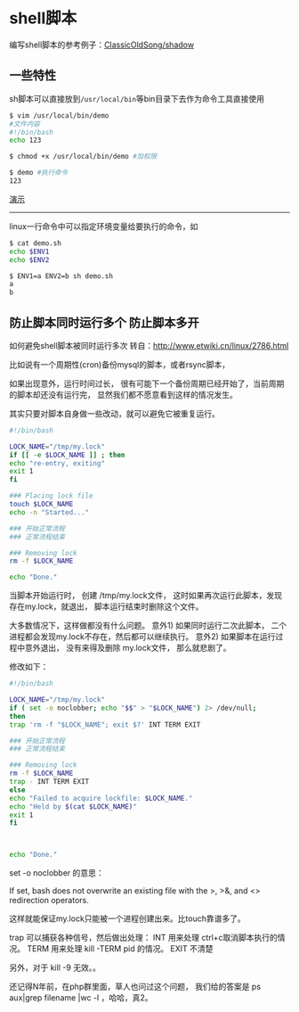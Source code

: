 # shell脚本

编写shell脚本的参考例子：[ClassicOldSong/shadow](https://github.com/ClassicOldSong/shadow)

## 一些特性

sh脚本可以直接放到`/usr/local/bin`等bin目录下去作为命令工具直接使用

```bash
$ vim /usr/local/bin/demo
#文件内容
#!/bin/bash
echo 123

$ chmod +x /usr/local/bin/demo #加权限

$ demo #执行命令
123
```

[演示](https://asciinema.org/a/lnmVbhObG6XeV27VxVZGeuTIt)

---

linux一行命令中可以指定环境变量给要执行的命令，如

```bash
$ cat demo.sh
echo $ENV1
echo $ENV2

$ ENV1=a ENV2=b sh demo.sh
a
b
```

## 防止脚本同时运行多个 防止脚本多开

如何避免shell脚本被同时运行多次
转自：http://www.etwiki.cn/linux/2786.html

比如说有一个周期性(cron)备份mysql的脚本，或者rsync脚本，

如果出现意外，运行时间过长，
很有可能下一个备份周期已经开始了，当前周期的脚本却还没有运行完，
显然我们都不愿意看到这样的情况发生。

其实只要对脚本自身做一些改动，就可以避免它被重复运行。

```bash
#!/bin/bash

LOCK_NAME="/tmp/my.lock"
if [[ -e $LOCK_NAME ]] ; then
echo "re-entry, exiting"
exit 1
fi

### Placing lock file
touch $LOCK_NAME
echo -n "Started..."

### 开始正常流程
### 正常流程结束

### Removing lock
rm -f $LOCK_NAME

echo "Done."
```

当脚本开始运行时， 创建 /tmp/my.lock文件，
这时如果再次运行此脚本，发现存在my.lock，就退出，
脚本运行结束时删除这个文件。

大多数情况下，这样做都没有什么问题。
意外1) 如果同时运行二次此脚本， 二个进程都会发现my.lock不存在，然后都可以继续执行。
意外2) 如果脚本在运行过程中意外退出， 没有来得及删除 my.lock文件， 那么就悲剧了。

修改如下：

```bash
#!/bin/bash

LOCK_NAME="/tmp/my.lock"
if ( set -o noclobber; echo "$$" > "$LOCK_NAME") 2> /dev/null; 
then
trap 'rm -f "$LOCK_NAME"; exit $?' INT TERM EXIT

### 开始正常流程
### 正常流程结束

### Removing lock
rm -f $LOCK_NAME
trap - INT TERM EXIT
else
echo "Failed to acquire lockfile: $LOCK_NAME." 
echo "Held by $(cat $LOCK_NAME)"
exit 1
fi



echo "Done."
```

set -o noclobber 的意思：

If set, bash does not overwrite an existing file with the >, >&, and <> redirection operators.

这样就能保证my.lock只能被一个进程创建出来。比touch靠谱多了。

trap 可以捕获各种信号，然后做出处理：
INT 用来处理 ctrl+c取消脚本执行的情况。
TERM 用来处理 kill -TERM pid 的情况。
EXIT 不清楚

另外，对于 kill -9 无效。。

还记得N年前，在php群里面，草人也问过这个问题，
我们给的答案是 ps aux|grep filename |wc -l ，哈哈，真2。